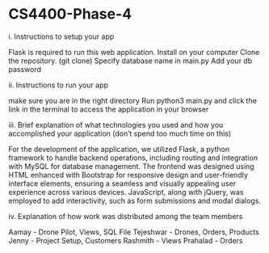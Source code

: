 # CS4400-Phase-4
i. Instructions to setup your app

Flask is required to run this web application. Install on your computer
Clone the repository. (git clone)
Specify database name in main.py
Add your db password 

ii. Instructions to run your app

make sure you are in the right directory
Run python3 main.py and click the link in the terminal to access the application in your browser

iii. Brief explanation of what technologies you used and how you accomplished your application (don’t spend too much time on this)

For the development of the application, we utilized Flask, a python framework to handle backend operations, including routing and integration with MySQL for database management. The frontend was designed using HTML enhanced with Bootstrap for responsive design and user-friendly interface elements, ensuring a seamless and visually appealing user experience across various devices. JavaScript, along with jQuery, was employed to add interactivity, such as form submissions and modal dialogs. 

iv. Explanation of how work was distributed among the team members

Aamay - Drone Pilot, Views, SQL File
Tejeshwar - Drones, Orders, Products
Jenny - Project Setup, Customers
Rashmith - Views
Prahalad - Orders

